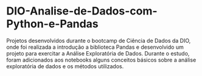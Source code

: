 # DIO-Analise-de-Dados-com-Python-e-Pandas

Projetos desenvolvidos durante o bootcamp de Ciência de Dados da DIO, onde foi realizada a introdução a biblioteca Pandas e desenvolvido um projeto para exercitar a Análise Exploratória de Dados. Durante o estudo, foram adicionados aos notebooks alguns conceitos básicos sobre a análise exploratória de dados e os métodos utilizados.
